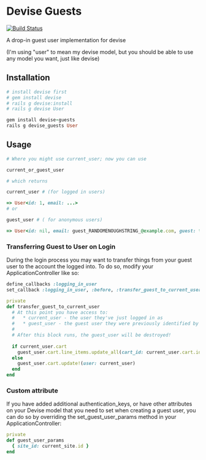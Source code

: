 # Devise Guests
[![Build Status](https://travis-ci.org/cbeer/devise-guests.png?branch=master)](https://travis-ci.org/cbeer/devise-guests)

A drop-in guest user implementation for devise

(I'm using "user" to mean my devise model, but you should be able to use any model you want, just like devise)

## Installation

```ruby
# install devise first
# gem install devise
# rails g devise:install
# rails g devise User

gem install devise-guests
rails g devise_guests User
```

## Usage

```ruby
# Where you might use current_user; now you can use

current_or_guest_user

# which returns

current_user # (for logged in users)

=> User<id: 1, email: ...>
# or 

guest_user # ( for anonymous users)

=> User<id: nil, email: guest_RANDOMENOUGHSTRING_@example.com, guest: true>

```

### Transferring Guest to User on Login

During the login process you may want to transfer things from your guest user to the account the logged into.
To do so, modify your ApplicationController like so:

```ruby
define_callbacks :logging_in_user
set_callback :logging_in_user, :before, :transfer_guest_to_current_user

private
def transfer_guest_to_current_user
  # At this point you have access to:
  #   * current_user - the user they've just logged in as
  #   * guest_user - the guest user they were previously identified by
  # 
  # After this block runs, the guest_user will be destroyed!
  
  if current_user.cart
    guest_user.cart.line_items.update_all(cart_id: current_user.cart.id)
  else
    guest_user.cart.update!(user: current_user)
  end
end
```

### Custom attribute

If you have added additional authentication_keys, or have other attributes on your Devise model that you need to set
when creating a guest user, you can do so by overriding the set_guest_user_params method in your ApplicationController:

```ruby
private
def guest_user_params
  { site_id: current_site.id }
end
```
